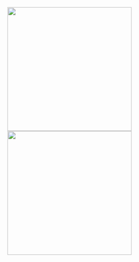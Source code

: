 <p><img src="https://user-images.githubusercontent.com/61431856/218866599-237f7725-ddaa-4201-993c-5c1f131515ed.PNG" width="280"/> 

<img src="https://user-images.githubusercontent.com/61431856/218866248-780af339-dcc6-4ee3-a9bb-b79ea71cad85.PNG" width="280"/> 


</p>
